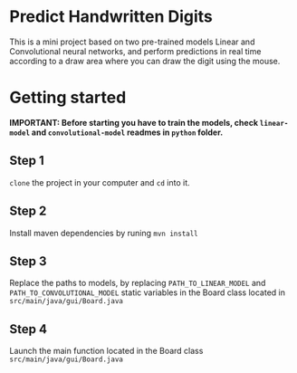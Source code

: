 # Predict Handwritten Digits

This is a mini project based on two pre-trained models Linear and Convolutional neural networks, and perform predictions in real time according to a draw area where you can draw the digit using the mouse.

# Getting started

**IMPORTANT: Before starting you have to train the models, check `linear-model` and `convolutional-model` readmes in `python` folder.**

## Step 1

`clone` the project in your computer and `cd` into it.

## Step 2

Install maven dependencies by runing `mvn install`

## Step 3

Replace the paths to models, by replacing `PATH_TO_LINEAR_MODEL` and `PATH_TO_CONVOLUTIONAL_MODEL` static variables in the Board class located in `src/main/java/gui/Board.java`

## Step 4

Launch the main function located in the Board class `src/main/java/gui/Board.java`
